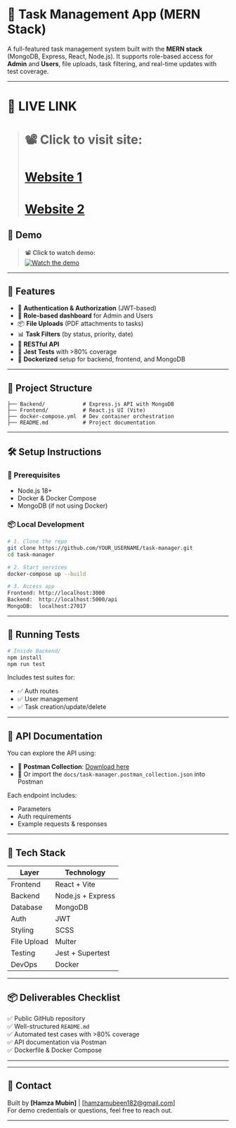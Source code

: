 
# 🧠 Task Management App (MERN Stack)

A full-featured task management system built with the **MERN stack** (MongoDB, Express, React, Node.js). It supports role-based access for **Admin** and **Users**, file uploads, task filtering, and real-time updates with test coverage.

---
# 🎥 LIVE LINK

># 📽 **Click to visit site:**
># [Website 1](https://taskmanager-ps.netlify.app)
># [Website 2](https://panscience-taskmanager-1.onrender.com/)

## 🎥 Demo

> 📽 **Click to watch demo:**  
[![Watch the demo](https://img.youtube.com/vi/YOUR_VIDEO_ID_HERE/0.jpg)](https://youtu.be/c9FklC5WhZM)



---

## 🚀 Features

- 🔐 **Authentication & Authorization** (JWT-based)
- 👥 **Role-based dashboard** for Admin and Users
- 📦 **File Uploads** (PDF attachments to tasks)
- 📊 **Task Filters** (by status, priority, date)
- 📜 **RESTful API**
- 🧪 **Jest Tests** with >80% coverage
- 🐳 **Dockerized** setup for backend, frontend, and MongoDB

---

## 📁 Project Structure

```
├── Backend/            # Express.js API with MongoDB
├── Frontend/           # React.js UI (Vite)
├── docker-compose.yml  # Dev container orchestration
├── README.md           # Project documentation
```

---

## 🛠 Setup Instructions

### 🔧 Prerequisites
- Node.js 18+
- Docker & Docker Compose
- MongoDB (if not using Docker)

### 📦 Local Development

```bash
# 1. Clone the repo
git clone https://github.com/YOUR_USERNAME/task-manager.git
cd task-manager

# 2. Start services
docker-compose up --build

# 3. Access app
Frontend: http://localhost:3000  
Backend:  http://localhost:5000/api  
MongoDB:  localhost:27017
```

---

## 🧪 Running Tests

```bash
# Inside Backend/
npm install
npm run test
```

Includes test suites for:
- ✅ Auth routes
- ✅ User management
- ✅ Task creation/update/delete

---

## 📄 API Documentation

You can explore the API using:

- 🔸 **Postman Collection**: [Download here](./docs/task-manager.postman_collection.json)
- 🔸 Or import the `docs/task-manager.postman_collection.json` into Postman

Each endpoint includes:
- Parameters
- Auth requirements
- Example requests & responses

---

## 📝 Tech Stack

| Layer       | Technology     |
|-------------|----------------|
| Frontend    | React + Vite   |
| Backend     | Node.js + Express |
| Database    | MongoDB        |
| Auth        | JWT            |
| Styling     | SCSS           |
| File Upload | Multer         |
| Testing     | Jest + Supertest |
| DevOps      | Docker         |

---

## 📦 Deliverables Checklist

✅ Public GitHub repository  
✅ Well-structured `README.md`  
✅ Automated test cases with >80% coverage  
✅ API documentation via Postman  
✅ Dockerfile & Docker Compose  

---


---

## 📧 Contact

Built by **[Hamza Mubin]** | [hamzamubeen182@gmail.com]  
For demo credentials or questions, feel free to reach out.

---

